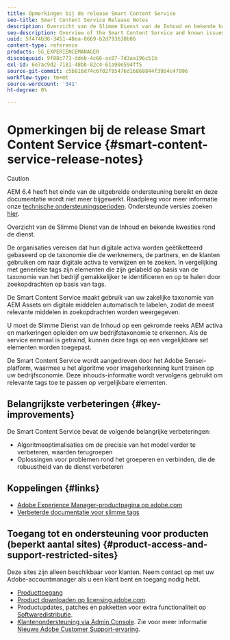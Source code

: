 ```yaml
---
title: Opmerkingen bij de release Smart Content Service
seo-title: Smart Content Service Release Notes
description: Overzicht van de Slimme Dienst van de Inhoud en bekende kwesties rond de dienst.
seo-description: Overview of the Smart Content Service and known issues around the service.
uuid: 5f474b36-3451-48ea-8669-b2d793638b06
content-type: reference
products: SG_EXPERIENCEMANAGER
discoiquuid: 9f88c773-ddeb-4c66-ac07-7d3aa196c51b
exl-id: 6e7ac9d2-7181-48bb-82c4-61a90e594ff5
source-git-commit: c5b816d74c6f02f85476d16868844f39b4c47996
workflow-type: tm+mt
source-wordcount: '341'
ht-degree: 0%

---
```


# Opmerkingen bij de release Smart Content Service {#smart-content-service-release-notes}

>[!CAUTION]
>
>AEM 6.4 heeft het einde van de uitgebreide ondersteuning bereikt en deze documentatie wordt niet meer bijgewerkt. Raadpleeg voor meer informatie onze [technische ondersteuningsperioden](https://helpx.adobe.com/support/programs/eol-matrix.html). Ondersteunde versies zoeken [hier](https://experienceleague.adobe.com/docs/).

Overzicht van de Slimme Dienst van de Inhoud en bekende kwesties rond de dienst.

De organisaties vereisen dat hun digitale activa worden geëtiketteerd gebaseerd op de taxonomie die de werknemers, de partners, en de klanten gebruiken om naar digitale activa te verwijzen en te zoeken. In vergelijking met generieke tags zijn elementen die zijn gelabeld op basis van de taxonomie van het bedrijf gemakkelijker te identificeren en op te halen door zoekopdrachten op basis van tags.

De Smart Content Service maakt gebruik van uw zakelijke taxonomie van AEM Assets om digitale middelen automatisch te labelen, zodat de meest relevante middelen in zoekopdrachten worden weergegeven.

U moet de Slimme Dienst van de Inhoud op een gekromde reeks AEM activa en markeringen opleiden om uw bedrijfstaxonomie te erkennen. Als de service eenmaal is getraind, kunnen deze tags op een vergelijkbare set elementen worden toegepast.

De Smart Content Service wordt aangedreven door het Adobe Sensei-platform, waarmee u het algoritme voor imageherkenning kunt trainen op uw bedrijfsconomie. Deze inhouds-informatie wordt vervolgens gebruikt om relevante tags toe te passen op vergelijkbare elementen.

## Belangrijkste verbeteringen {#key-improvements}

De Smart Content Service bevat de volgende belangrijke verbeteringen:

* Algoritmeoptimalisaties om de precisie van het model verder te verbeteren, waarden terugroepen
* Oplossingen voor problemen rond het groeperen en verbinden, die de robuustheid van de dienst verbeteren

## Koppelingen {#links}

* [Adobe Experience Manager-productpagina op adobe.com](https://www.adobe.com/marketing-cloud/experience-manager.html)
* [Verbeterde documentatie voor slimme tags](/help/assets/enhanced-smart-tags.md)

## Toegang tot en ondersteuning voor producten (beperkt aantal sites) {#product-access-and-support-restricted-sites}

Deze sites zijn alleen beschikbaar voor klanten. Neem contact op met uw Adobe-accountmanager als u een klant bent en toegang nodig hebt.

* [Producttoegang](https://login.experiencecloud.adobe.com/exc-content/login.html)
* [Product downloaden op licensing.adobe.com](https://licensing.adobe.com/).
* Productupdates, patches en pakketten voor extra functionaliteit op [Softwaredistributie](https://experience.adobe.com/#/downloads/content/software-distribution/en/aem.html).
* [Klantenondersteuning via Admin Console](https://adminconsole.adobe.com/). Zie voor meer informatie [Nieuwe Adobe Customer Support-ervaring](https://experienceleague.adobe.com/docs/customer-one/using/home.html).

